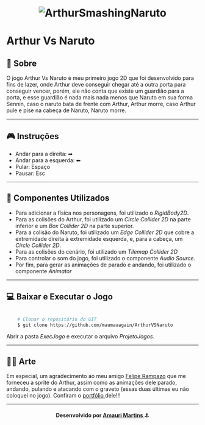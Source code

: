 <h1 align="center">
    <img src="./q71woD.gif" alt="ArthurSmashingNaruto"/>
</h1>

# Arthur Vs Naruto

## 📝 Sobre
O jogo Arthur Vs Naruto é meu primeiro jogo 2D que foi desenvolvido para fins de lazer, onde Arthur deve conseguir chegar até a outra porta para conseguir vencer, porém, ele não conta que existe um guardião para a porta, e esse guardião é nada mais nada menos que Naruto em sua forma Sennin, caso o naruto bata de frente com Arthur, Arthur morre, caso Arthur pule e pise na cabeça de Naruto, Naruto morre.

---


## 🎮 Instruções

- Andar para a direita: ➡
- Andar para a esquerda: ⬅
- Pular: Espaço
- Pausar: Esc

---


## 🚀 Componentes Utilizados

- Para adicionar a física nos personagens, foi utilizado o *RigidBody2D*. 
- Para as colisões do Arthur, foi utilizado um *Circle Collider 2D* na parte inferior e um *Box Collider 2D* na parte superior.
- Para a colisão do Naruto, foi utilizado um *Edge Collider 2D* que cobre a extremidade direita à extremidade esquerda, e, para a cabeça, um *Circle Collider 2D*.
- Para as colisões do cenário, foi utilizado um *Tilemap Collider 2D*
- Para controlar o som do jogo, foi utilizado o componente *Audio Source*.
- Por fim, para gerar as animações de parado e andando, foi utilizado o componente *Animator*

---

## 💻 Baixar e Executar o Jogo

```bash

    # Clonar o repositório do GIT
    $ git clone https://github.com/maumauagain/ArthurVSNaruto

```

Abrir a pasta *ExecJogo* e executar o arquivo *ProjetoJogos*.


---

## 🦸‍♂️ Arte
Em especial, um agradecimento ao meu amigo <a href="https://www.instagram.com/fehrampazo/" target="_blank">Felipe Rampazo</a> que me forneceu a sprite do Arthur, assim como as animações dele parado, andando, pulando e atacando com o graveto (essas duas últimas eu não coloquei no jogo). Confiram o <a href="https://www.instagram.com/fehrampazo/" target="_blank"> portfólio </a> dele!!!

---

<h4 align="center">
    Desenvolvido por <a href="https://www.linkedin.com/in/amauri-martins-júnior-73090a169" target="_blank">Amauri Martins </a> ⚓
</h4>